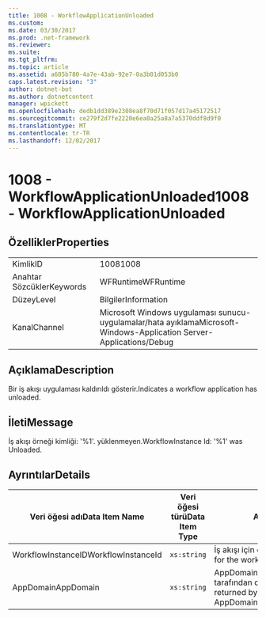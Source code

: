 ```yaml
---
title: 1008 - WorkflowApplicationUnloaded
ms.custom: 
ms.date: 03/30/2017
ms.prod: .net-framework
ms.reviewer: 
ms.suite: 
ms.tgt_pltfrm: 
ms.topic: article
ms.assetid: a605b780-4a7e-43ab-92e7-0a3b01d053b0
caps.latest.revision: "3"
author: dotnet-bot
ms.author: dotnetcontent
manager: wpickett
ms.openlocfilehash: dedb1dd389e2308ea8f70d71f057d17a45172517
ms.sourcegitcommit: ce279f2d7fe2220e6ea0a25a8a7a5370ddf8d9f0
ms.translationtype: MT
ms.contentlocale: tr-TR
ms.lasthandoff: 12/02/2017
---
```

# <a name="1008---workflowapplicationunloaded"></a><span data-ttu-id="9b751-102">1008 - WorkflowApplicationUnloaded</span><span class="sxs-lookup"><span data-stu-id="9b751-102">1008 - WorkflowApplicationUnloaded</span></span>
## <a name="properties"></a><span data-ttu-id="9b751-103">Özellikler</span><span class="sxs-lookup"><span data-stu-id="9b751-103">Properties</span></span>  
  
|||  
|-|-|  
|<span data-ttu-id="9b751-104">Kimlik</span><span class="sxs-lookup"><span data-stu-id="9b751-104">ID</span></span>|<span data-ttu-id="9b751-105">1008</span><span class="sxs-lookup"><span data-stu-id="9b751-105">1008</span></span>|  
|<span data-ttu-id="9b751-106">Anahtar Sözcükler</span><span class="sxs-lookup"><span data-stu-id="9b751-106">Keywords</span></span>|<span data-ttu-id="9b751-107">WFRuntime</span><span class="sxs-lookup"><span data-stu-id="9b751-107">WFRuntime</span></span>|  
|<span data-ttu-id="9b751-108">Düzey</span><span class="sxs-lookup"><span data-stu-id="9b751-108">Level</span></span>|<span data-ttu-id="9b751-109">Bilgiler</span><span class="sxs-lookup"><span data-stu-id="9b751-109">Information</span></span>|  
|<span data-ttu-id="9b751-110">Kanal</span><span class="sxs-lookup"><span data-stu-id="9b751-110">Channel</span></span>|<span data-ttu-id="9b751-111">Microsoft Windows uygulaması sunucu-uygulamalar/hata ayıklama</span><span class="sxs-lookup"><span data-stu-id="9b751-111">Microsoft-Windows-Application Server-Applications/Debug</span></span>|  
  
## <a name="description"></a><span data-ttu-id="9b751-112">Açıklama</span><span class="sxs-lookup"><span data-stu-id="9b751-112">Description</span></span>  
 <span data-ttu-id="9b751-113">Bir iş akışı uygulaması kaldırıldı gösterir.</span><span class="sxs-lookup"><span data-stu-id="9b751-113">Indicates a workflow application has unloaded.</span></span>  
  
## <a name="message"></a><span data-ttu-id="9b751-114">İleti</span><span class="sxs-lookup"><span data-stu-id="9b751-114">Message</span></span>  
 <span data-ttu-id="9b751-115">İş akışı örneği kimliği: '%1'. yüklenmeyen.</span><span class="sxs-lookup"><span data-stu-id="9b751-115">WorkflowInstance Id: '%1' was Unloaded.</span></span>  
  
## <a name="details"></a><span data-ttu-id="9b751-116">Ayrıntılar</span><span class="sxs-lookup"><span data-stu-id="9b751-116">Details</span></span>  
  
|<span data-ttu-id="9b751-117">Veri öğesi adı</span><span class="sxs-lookup"><span data-stu-id="9b751-117">Data Item Name</span></span>|<span data-ttu-id="9b751-118">Veri öğesi türü</span><span class="sxs-lookup"><span data-stu-id="9b751-118">Data Item Type</span></span>|<span data-ttu-id="9b751-119">Açıklama</span><span class="sxs-lookup"><span data-stu-id="9b751-119">Description</span></span>|  
|--------------------|--------------------|-----------------|  
|<span data-ttu-id="9b751-120">WorkflowInstanceID</span><span class="sxs-lookup"><span data-stu-id="9b751-120">WorkflowInstanceId</span></span>|`xs:string`|<span data-ttu-id="9b751-121">İş akışı için örnek kimliği</span><span class="sxs-lookup"><span data-stu-id="9b751-121">The instance id for the workflow</span></span>|  
|<span data-ttu-id="9b751-122">AppDomain</span><span class="sxs-lookup"><span data-stu-id="9b751-122">AppDomain</span></span>|`xs:string`|<span data-ttu-id="9b751-123">AppDomain.CurrentDomain.FriendlyName tarafından döndürülen dize.</span><span class="sxs-lookup"><span data-stu-id="9b751-123">The string returned by AppDomain.CurrentDomain.FriendlyName.</span></span>|
